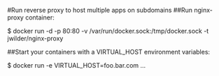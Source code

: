 #Run reverse proxy to host multiple apps on subdomains
##Run nginx-proxy container:

$ docker run -d -p 80:80 -v /var/run/docker.sock:/tmp/docker.sock -t jwilder/nginx-proxy

##Start your containers with a VIRTUAL_HOST environment variables:

$ docker run -e VIRTUAL_HOST=foo.bar.com  ...

